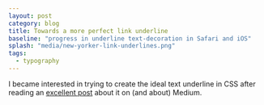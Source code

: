 ```yaml
---
layout: post
category: blog
title: Towards a more perfect link underline
baseline: "progress in underline text-decoration in Safari and iOS"
splash: "media/new-yorker-link-underlines.png"
tags:
  - typography
---
```


I became interested in trying to create the ideal text underline in CSS after reading an [excellent post][medium-post-underlines] about it on (and about) Medium.

[medium-post-underlines]: https://medium.com/designing-medium/crafting-link-underlines-on-medium-7c03a9274f9
